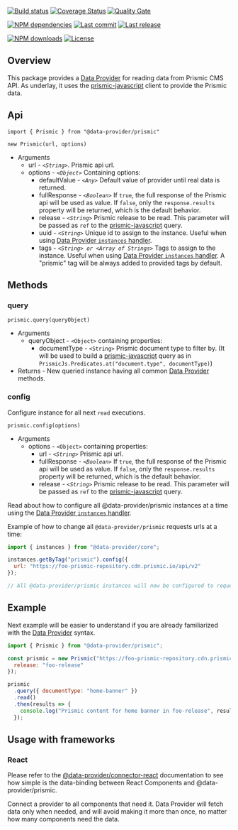 [![Build status][travisci-image]][travisci-url] [![Coverage Status][coveralls-image]][coveralls-url] [![Quality Gate][quality-gate-image]][quality-gate-url]

[![NPM dependencies][npm-dependencies-image]][npm-dependencies-url] [![Last commit][last-commit-image]][last-commit-url] [![Last release][release-image]][release-url] 

[![NPM downloads][npm-downloads-image]][npm-downloads-url] [![License][license-image]][license-url]

## Overview

This package provides a [Data Provider][data-provider-url] for reading data from Prismic CMS API. As underlay, it uses the [prismic-javascript][prismic-javascript-url] client to provide the Prismic data.

## Api

`import { Prismic } from "@data-provider/prismic"`

`new Prismic(url, options)`
* Arguments
	* url - _`<String>`_. Prismic api url.
	* options - _`<Object>`_ Containing options:
		* defaultValue - _`<Any>`_ Default value of provider until real data is returned.
		* fullResponse - _`<Boolean>`_ If `true`, the full response of the Prismic api will be used as value. If `false`, only the `response.results` property will be returned, which is the default behavior.
		* release - _`<String>`_ Prismic release to be read. This parameter will be passed as `ref` to the [prismic-javascript][prismic-javascript-url] query.
		* uuid - _`<String>`_ Unique id to assign to the instance. Useful when using [Data Provider `instances` handler][data-provider-instances-docs-url].
		* tags - _`<String> or <Array of Strings>`_ Tags to assign to the instance. Useful when using [Data Provider `instances` handler][data-provider-instances-docs-url]. A "prismic" tag will be always added to provided tags by default.

## Methods

### query

`prismic.query(queryObject)`
* Arguments
	* queryObject - `<Object>` containing properties:
		* documentType - `<String>` Prismic document type to filter by. (It will be used to build a [prismic-javascript][prismic-javascript-url] query as in `PrismicJs.Predicates.at("document.type", documentType)`)
* Returns - New queried instance having all common [Data Provider][data-provider-url] methods.

### config

Configure instance for all next `read` executions.

`prismic.config(options)`
* Arguments
	* options - `<Object>` containing properties:
		* url - _`<String>`_ Prismic api url.
		* fullResponse - _`<Boolean>`_ If `true`, the full response of the Prismic api will be used as value. If `false`, only the `response.results` property will be returned, which is the default behavior.
		* release - _`<String>`_ Prismic release to be read. This parameter will be passed as `ref` to the [prismic-javascript][prismic-javascript-url] query.

Read about how to configure all @data-provider/prismic instances at a time using the [Data Provider `instances` handler][data-provider-instances-docs-url].

Example of how to change all `@data-provider/prismic` requests urls at a time:

```js
import { instances } from "@data-provider/core";

instances.getByTag("prismic").config({
  url: "https://foo-prismic-repository.cdn.prismic.io/api/v2"
});

// All @data-provider/prismic instances will now be configured to request to provided url.
```

## Example

Next example will be easier to understand if you are already familiarized with the [Data Provider][data-provider-url] syntax.

```js
import { Prismic } from "@data-provider/prismic";

const prismic = new Prismic("https://foo-prismic-repository.cdn.prismic.io/api/v2", {
  release: "foo-release"
});

prismic
  .query({ documentType: "home-banner" })
  .read()
  .then(results => {
    console.log("Prismic content for home banner in foo-release", results);
  });
```

## Usage with frameworks

### React

Please refer to the [@data-provider/connector-react][data-provider-connector-react-url] documentation to see how simple is the data-binding between React Components and @data-provider/prismic.

Connect a provider to all components that need it. Data Provider will fetch data only when needed, and will avoid making it more than once, no matter how many components need the data.

[data-provider-url]: https://github.com/data-provider/core
[data-provider-instances-docs-url]: https://github.com/data-provider/core/blob/master/docs/instances/api.md
[prismic-javascript-url]: https://www.npmjs.com/package/prismic-javascript
[data-provider-connector-react-url]: https://github.com/data-provider/connector-react

[coveralls-image]: https://coveralls.io/repos/github/data-provider/prismic/badge.svg
[coveralls-url]: https://coveralls.io/github/data-provider/prismic
[travisci-image]: https://travis-ci.com/data-provider/prismic.svg?branch=master
[travisci-url]: https://travis-ci.com/data-provider/prismic
[last-commit-image]: https://img.shields.io/github/last-commit/data-provider/prismic.svg
[last-commit-url]: https://github.com/data-provider/prismic/commits
[license-image]: https://img.shields.io/npm/l/@data-provider/prismic.svg
[license-url]: https://github.com/data-provider/prismic/blob/master/LICENSE
[npm-downloads-image]: https://img.shields.io/npm/dm/@data-provider/prismic.svg
[npm-downloads-url]: https://www.npmjs.com/package/@data-provider/prismic
[npm-dependencies-image]: https://img.shields.io/david/data-provider/prismic.svg
[npm-dependencies-url]: https://david-dm.org/data-provider/prismic
[quality-gate-image]: https://sonarcloud.io/api/project_badges/measure?project=data-provider-prismic&metric=alert_status
[quality-gate-url]: https://sonarcloud.io/dashboard?id=data-provider-prismic
[release-image]: https://img.shields.io/github/release-date/data-provider/prismic.svg
[release-url]: https://github.com/data-provider/prismic/releases



